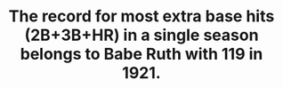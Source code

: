 ---
title:      
  - The record for most extra base hits (2B+3B+HR) in a single season belongs to Babe Ruth with 119 in 1921.
secondary:
  - Ruth had 59 home runs, 44 doubles, and 16 triples that season. The next highest is Lou Gehrig in 1927 with 117 (47 home runs, 52 doubles, and 18 triples).
reference:
  - http://www.baseball-reference.com/leaders/XBH_season.shtml
---